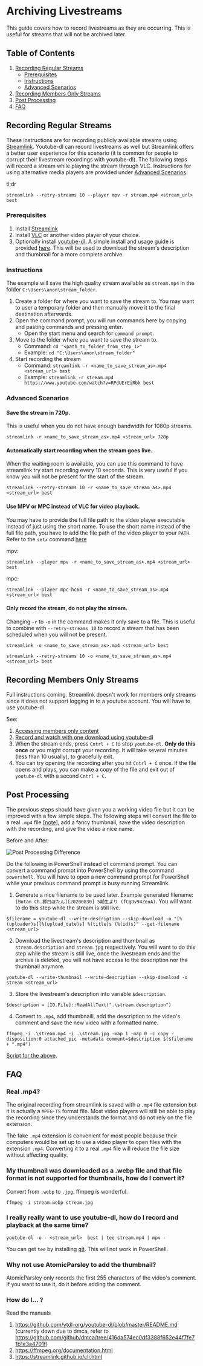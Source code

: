 # Archiving Livestreams

This guide covers how to record livestreams as they are occurring. This is useful for streams that will not be archived later.

## Table of Contents

1. [Recording Regular Streams](#recording-regular-streams)
    * [Prerequisites](#prerequisites)
    * [Instructions](#instructions)
    * [Advanced Scenarios](#advanced-scenarios)
2. [Recording Members Only Streams](#recording-members-only-streams)
3. [Post Processing](#post-processing)
4. [FAQ](#faq)

## Recording Regular Streams
These instructions are for recording publicly available streams using [Streamlink](https://streamlink.github.io/). Youtube-dl can record livestreams as well but Streamlink offers a better user experience for this scenario (it is common for people to corrupt their livestream recordings with youtube-dl). The following steps will record a stream while playing the stream through VLC. Instructions for using alternative media players are provided under [Advanced Scenarios](#advanced-scenarios).

tl;dr
```
streamlink --retry-streams 10 --player mpv -r stream.mp4 <stream_url> best
```

### Prerequisites
1. Install [Streamlink](https://streamlink.github.io/install.html)
2. Install [VLC](https://www.videolan.org/vlc/) or another video player of your choice.
3. Optionally install [youtube-dl](https://youtube-dl.org/). A simple install and usage guide is provided [here](README.md). This will be used to download the stream's description and thumbnail for a more complete archive.

### Instructions
The example will save the high quality stream available as `stream.mp4` in the folder `C:\Users\anon\stream_folder`.

1. Create a folder for where you want to save the stream to. You may want to user a temporary folder and then manually move it to the final destination afterwards.
2. Open the command prompt, you will run commands here by copying and pasting commands and pressing enter.
    * Open the start menu and search for `command prompt`.
3. Move to the folder where you want to save the stream to.
    * Command: ```cd "<path_to_folder_from_step_1>"```
    * Example: ```cd "C:\Users\anon\stream_folder"```
4. Start recording the stream
   * Command: ```streamlink -r <name_to_save_stream_as>.mp4 <stream_url> best```
   * Example: ```streamlink -r stream.mp4 https://www.youtube.com/watch?v=RPdUErEiRbk best```

### Advanced Scenarios

#### Save the stream in 720p.
This is useful when you do not have enough bandwidth for 1080p streams.

```
streamlink -r <name_to_save_stream_as>.mp4 <stream_url> 720p
```

#### Automatically start recording when the stream goes live.
When the waiting room is available, you can use this command to have streamlink try start recording every 10 seconds. This is very useful if you know you will not be present for the start of the stream.

```
streamlink --retry-streams 10 -r <name_to_save_stream_as>.mp4 <stream_url> best
```

#### Use MPV or MPC instead of VLC for video playback.
You may have to provide the full file path to the video player executable instead of just using the short name. To use the short name instead of the full file path, you have to add the file path of the video player to your `PATH`. Refer to the `setx` command [here](README.md#windows-setup)

mpv:
```
streamlink --player mpv -r <name_to_save_stream_as>.mp4 <stream_url> best
```

mpc:
```
streamlink --player mpc-hc64 -r <name_to_save_stream_as>.mp4 <stream_url> best
```

#### Only record the stream, do not play the stream.
Changing `-r` to `-o` in the command makes it only save to a file. This is useful to combine with `--retry-streams 10` to record a stream that has been scheduled when you will not be present.

```
streamlink -o <name_to_save_stream_as>.mp4 <stream_url> best
```

```
streamlink --retry-streams 10 -o <name_to_save_stream_as>.mp4 <stream_url> best
```

## Recording Members Only Streams
Full instructions coming. Streamlink doesn't work for members only streams since it does not support logging in to a youtube account. You will have to use youtube-dl.

See:
1. [Accessing members only content](README.md#Download-a-members-only-video)
2. [Record and watch with one download using youtube-dl](#i-really-really-want-to-use-youtube-dl-how-do-i-record-and-playback-at-the-same-time)
3. When the stream ends, press `Cntrl + C` to stop `youtube-dl`. **Only do this once** or you might corrupt your recording. It will take several minutes (less than 10 usually), to gracefully exit.
4. You can try opening the recording after you hit `Cntrl + C` once. If the file opens and plays, you can make a copy of the file and exit out of `youtube-dl` with a second `Cntrl + C`.

## Post Processing
The previous steps should have given you a working video file but it can be improved with a few simple steps. The following steps will convert the file to a real `.mp4` file [[note](#real-mp4)], add a fancy thumbnail, save the video description with the recording, and give the video a nice name. 

Before and After:

![Post Processing Difference](assets/post_process_difference.jpg)

Do the following in PowerShell instead of command prompt. You can convert a command prompt into PowerShell by using the command `powershell`.
You will have to open a new command prompt for PowerShell while your previous command prompt is busy running Streamlink.

1. Generate a nice filename to be used later. Example generated filename: `[Botan Ch.獅白ぼたん][20200830] 5期生より (fCqDv94ZeuA)`. You will want to do this step while the stream is still live.
```
$filename = youtube-dl --write-description --skip-download -o "[%(uploader)s][%(upload_date)s] %(title)s (%(id)s)" --get-filename <stream_url>
``` 
2. Download the livestream's description and thumbnail as `stream.description` and `stream.jpg` respectively. You will want to do this step while the stream is still live, once the livestream ends and the archive is deleted, you will not have access to the description nor the thumbnail anymore.
```
youtube-dl --write-thumbnail --write-description --skip-download -o stream <stream_url>
```
3. Store the livestream's description into variable `$description`.
```
$description = [IO.File]::ReadAllText(".\stream.description")
```
4. Convert to `.mp4`, add thumbnaill, add the description to the video's comment and save the new video with a formatted name.
```
ffmpeg -i .\stream.mp4 -i .\stream.jpg -map 1 -map 0 -c copy -disposition:0 attached_pic -metadata comment=$description $($filename + ".mp4")
```

[Script for the above](scripts/postprocess.ps1).

## FAQ
### Real .mp4?
The original recording from streamlink is saved with a `.mp4` file extension but it is actually a `MPEG-TS` format file. Most video players will still be able to play the recording since they understands the format and do not rely on the file extension. 

The fake `.mp4` extension is convenient for most people because their computers would be set up to use a video player to open files with the extension `.mp4`. Converting it to a real `.mp4` file will reduce the file size without affecting quality.

### My thumbnail was downloaded as a .webp file and that file format is not supported for thumbnails, how do I convert it?
Convert from `.webp` to `.jpg`. ffmpeg is wonderful.

```
ffmpeg -i stream.webp stream.jpg
```

### I really really want to use youtube-dl, how do I record and playback at the same time?
```
youtube-dl -o - <stream_url>  best | tee stream.mp4 | mpv -
```
You can get `tee` by installing [git](https://git-scm.com/downloads). This will not work in PowerShell.

### Why not use AtomicParsley to add the thumbnail?
AtomicParsley only records the first 255 characters of the video's comment. If you want to use it, do it before adding the comment.

### How do I... ?
Read the manuals
1. https://github.com/ytdl-org/youtube-dl/blob/master/README.md (currently down due to dmca, refer to https://github.com/github/dmca/tree/416da574ec0df3388f652e44f7fe71b1e3a4701f)
2. https://ffmpeg.org/documentation.html
3. https://streamlink.github.io/cli.html
